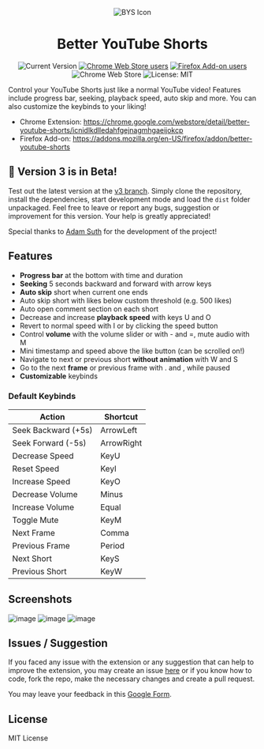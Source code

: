 <div align="center">

![BYS Icon](https://raw.githubusercontent.com/ynshung/better-yt-shorts/master/icons/byts128.png)

# Better YouTube Shorts

![Current Version](https://img.shields.io/amo/v/better-youtube-shorts?label=version)
[![Chrome Web Store users](https://img.shields.io/chrome-web-store/users/icnidlkdlledahfgejnagmhgaeijokcp?label=chrome)](https://chrome.google.com/webstore/detail/better-youtube-shorts/icnidlkdlledahfgejnagmhgaeijokcp)
[![Firefox Add-on users](https://img.shields.io/amo/users/better-youtube-shorts?label=firefox)](https://addons.mozilla.org/en-US/firefox/addon/better-youtube-shorts)
![Chrome Web Store](https://img.shields.io/chrome-web-store/rating/icnidlkdlledahfgejnagmhgaeijokcp)
![License: MIT](https://img.shields.io/github/license/ynshung/better-yt-shorts)
</div>

Control your YouTube Shorts just like a normal YouTube video! Features include progress bar, seeking, playback speed, auto skip and more. You can also customize the keybinds to your liking!

* Chrome Extension: https://chrome.google.com/webstore/detail/better-youtube-shorts/icnidlkdlledahfgejnagmhgaeijokcp
* Firefox Add-on: https://addons.mozilla.org/en-US/firefox/addon/better-youtube-shorts

## 🙌 Version 3 is in Beta!
Test out the latest version at the [v3 branch](https://github.com/ynshung/better-yt-shorts/tree/v3). Simply clone the repository, install the dependencies, start development mode and load the `dist` folder unpackaged. Feel free to leave or report any bugs, suggestion or improvement for this version. Your help is greatly appreciated!

Special thanks to [Adam Suth](https://github.com/adsuth) for the development of the project!

## Features
* **Progress bar** at the bottom with time and duration
* **Seeking** 5 seconds backward and forward with arrow keys
* **Auto skip** short when current one ends
* Auto skip short with likes below custom threshold (e.g. 500 likes)
* Auto open comment section on each short
* Decrease and increase **playback speed** with keys U and O
* Revert to normal speed with I or by clicking the speed button
* Control **volume** with the volume slider or with - and =, mute audio with M
* Mini timestamp and speed above the like button (can be scrolled on!)
* Navigate to next or previous short **without animation** with W and S
* Go to the next **frame** or previous frame with . and , while paused
* **Customizable** keybinds

### Default Keybinds
| Action               | Shortcut   |
|----------------------|------------|
| Seek Backward (+5s)  | ArrowLeft  |
| Seek Forward (-5s)   | ArrowRight |
| Decrease Speed       | KeyU       |
| Reset Speed          | KeyI       |
| Increase Speed       | KeyO       |
| Decrease Volume      | Minus      |
| Increase Volume      | Equal      |
| Toggle Mute          | KeyM       |
| Next Frame           | Comma      |
| Previous Frame       | Period     |
| Next Short           | KeyS       |
| Previous Short       | KeyW       |

## Screenshots

![image](https://user-images.githubusercontent.com/80070435/219866197-2401c0d0-2632-45ed-9152-f1024828f46f.png)
![image](https://user-images.githubusercontent.com/80070435/219866370-d1acbd50-049b-47ef-9688-19d1dc4efe91.png)
![image](https://user-images.githubusercontent.com/80070435/219866388-13770811-674d-4681-be32-c7d27f35c000.png)

## Issues / Suggestion
If you faced any issue with the extension or any suggestion that can help to improve the extension, you may create an issue [here](https://github.com/ynshung/better-yt-shorts/issues) or if you know how to code, fork the repo, make the necessary changes and create a pull request.

You may leave your feedback in this [Google Form](https://forms.gle/pvSiMwDeQVfwyALfA).

## License

MIT License
